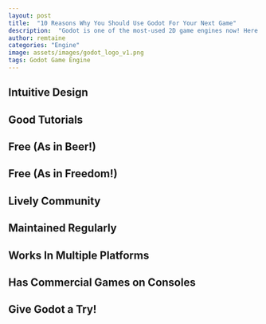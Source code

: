 ```yaml
---
layout: post
title:  "10 Reasons Why You Should Use Godot For Your Next Game"
description:  "Godot is one of the most-used 2D game engines now! Here are some reasons why you should use it!"
author: remtaine
categories: "Engine"
image: assets/images/godot_logo_v1.png
tags: Godot Game Engine
---
```



## Intuitive Design


## Good Tutorials


## Free (As in Beer!)

## Free (As in Freedom!)

## Lively Community

## Maintained Regularly

## Works In Multiple Platforms

## Has Commercial Games on Consoles

## Give Godot a Try!
